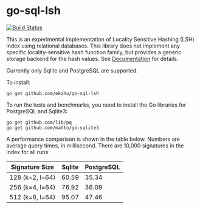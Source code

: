 # go-sql-lsh

[![Build Status](https://travis-ci.org/ekzhu/go-sql-lsh.svg?branch=master)](https://travis-ci.org/ekzhu/go-sql-lsh)

This is an experimental implementation of Locality Sensitive Hashing (LSH)
index using relational databases.
This library does not implement any specific locality-sensitive hash function
family,
but provides a generic storage backend for the hash values.
See [Documentation](https://godoc.org/github.com/ekzhu/go-sql-lsh)
for details.

Currently only Sqlite and PostgreSQL are supported.

To install:

```
go get github.com/ekzhu/go-sql-lsh
```

To run the tests and benchmarks, you need to install the Go
libraries for PostgreSQL and Sqlite3:

```
go get github.com/lib/pq
go get github.com/mattn/go-sqlite3
```

A performance comparison is shown in the table below.
Numbers are average query times, in millisecond. 
There are 10,000 signatures in the index for all runs.

| Signature Size  | Sqlite  | PostgreSQL  |
|-----------------|---------|-------------|
| 128 (k=2, l=64) | 60.59   | 35.34       |
| 256 (k=4, l=64) | 76.92   | 36.09       |
| 512 (k=8, l=64) | 95.07   | 47.46       |

